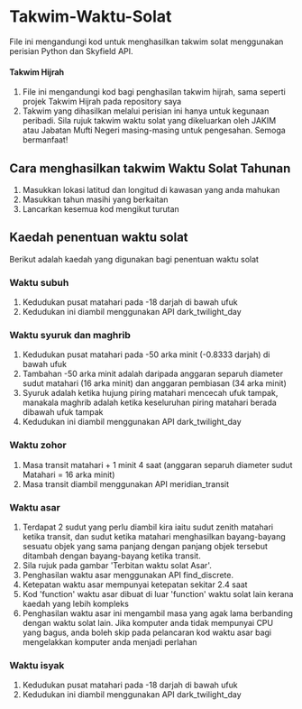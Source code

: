 # Takwim-Waktu-Solat
File ini mengandungi kod untuk menghasilkan takwim solat menggunakan perisian Python dan Skyfield API.

#### Takwim Hijrah
1. File ini mengandungi kod bagi penghasilan takwim hijrah, sama seperti projek Takwim Hijrah pada repository saya
2. Takwim yang dihasilkan melalui perisian ini hanya untuk kegunaan peribadi. Sila rujuk takwim waktu solat yang dikeluarkan oleh JAKIM atau Jabatan Mufti Negeri masing-masing untuk pengesahan. Semoga bermanfaat!

## Cara menghasilkan takwim Waktu Solat Tahunan
1. Masukkan lokasi latitud dan longitud di kawasan yang anda mahukan
2. Masukkan tahun masihi yang berkaitan
3. Lancarkan kesemua kod mengikut turutan

## Kaedah penentuan waktu solat 
Berikut adalah kaedah yang digunakan bagi penentuan waktu solat

### Waktu subuh
1. Kedudukan pusat matahari pada -18 darjah di bawah ufuk
2. Kedudukan ini diambil menggunakan API dark_twilight_day

### Waktu syuruk dan maghrib
1. Kedudukan pusat matahari pada -50 arka minit (-0.8333 darjah) di bawah ufuk
2. Tambahan -50 arka minit adalah daripada anggaran separuh diameter sudut matahari (16 arka minit) dan anggaran pembiasan (34 arka minit)
3. Syuruk adalah ketika hujung piring matahari mencecah ufuk tampak, manakala maghrib adalah ketika keseluruhan piring matahari berada dibawah ufuk tampak
4. Kedudukan ini diambil menggunakan API dark_twilight_day

### Waktu zohor
1. Masa transit matahari + 1 minit 4 saat (anggaran separuh diameter sudut Matahari = 16 arka minit)
2. Masa transit diambil menggunakan API meridian_transit

### Waktu asar
1. Terdapat 2 sudut yang perlu diambil kira iaitu sudut zenith matahari ketika transit, dan sudut ketika matahari menghasilkan bayang-bayang sesuatu objek yang sama panjang dengan panjang objek tersebut ditambah dengan bayang-bayang ketika transit. 
2. Sila rujuk pada gambar 'Terbitan waktu solat Asar'. 
3. Penghasilan waktu asar menggunakan API find_discrete.
4. Ketepatan waktu asar mempunyai ketepatan sekitar 2.4 saat
5. Kod 'function' waktu asar dibuat di luar 'function' waktu solat lain kerana kaedah yang lebih kompleks
6. Penghasilan waktu asar ini mengambil masa yang agak lama berbanding dengan waktu solat lain. Jika komputer anda tidak mempunyai CPU yang bagus, anda boleh skip pada pelancaran kod waktu asar bagi mengelakkan komputer anda menjadi perlahan

### Waktu isyak
1. Kedudukan pusat matahari pada -18 darjah di bawah ufuk
2. Kedudukan ini diambil menggunakan API dark_twilight_day
